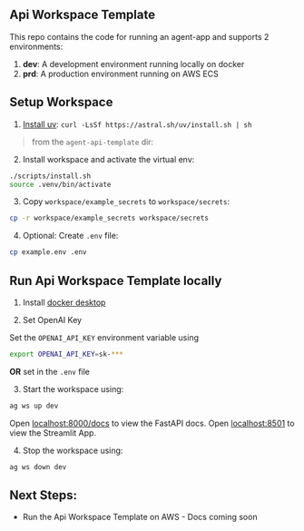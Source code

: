 ## Api Workspace Template

This repo contains the code for running an agent-app and supports 2 environments:

1. **dev**: A development environment running locally on docker
2. **prd**: A production environment running on AWS ECS

## Setup Workspace

1. [Install uv](https://docs.astral.sh/uv/#getting-started): `curl -LsSf https://astral.sh/uv/install.sh | sh`

> from the `agent-api-template` dir:

2. Install workspace and activate the virtual env:

```sh
./scripts/install.sh
source .venv/bin/activate
```

3. Copy `workspace/example_secrets` to `workspace/secrets`:

```sh
cp -r workspace/example_secrets workspace/secrets
```

4. Optional: Create `.env` file:

```sh
cp example.env .env
```

## Run Api Workspace Template locally

1. Install [docker desktop](https://www.docker.com/products/docker-desktop)

2. Set OpenAI Key

Set the `OPENAI_API_KEY` environment variable using

```sh
export OPENAI_API_KEY=sk-***
```

**OR** set in the `.env` file

3. Start the workspace using:

```sh
ag ws up dev
```

Open [localhost:8000/docs](http://localhost:8000/docs) to view the FastAPI docs.
Open [localhost:8501](http://localhost:8501) to view the Streamlit App.

4. Stop the workspace using:

```sh
ag ws down dev
```

## Next Steps:

- Run the Api Workspace Template on AWS - Docs coming soon
